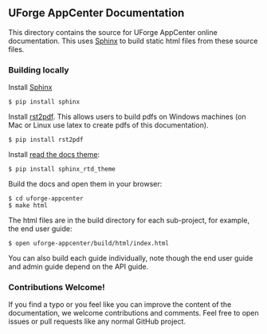 ## UForge AppCenter Documentation

This directory contains the source for UForge AppCenter online documentation.  This uses [Sphinx](http://sphinx-doc.org) to build static html files from these source files.

### Building locally

Install [Sphinx](http://sphinx-doc.org)

    $ pip install sphinx
    
Install [rst2pdf](https://github.com/rst2pdf/rst2pdf).  This allows users to build pdfs on Windows machines (on Mac or Linux use latex to create pdfs of this documentation).

    $ pip install rst2pdf

Install [read the docs theme](https://github.com/snide/sphinx_rtd_theme):

    $ pip install sphinx_rtd_theme
    
Build the docs and open them in your browser:

    $ cd uforge-appcenter
    $ make html

The html files are in the build directory for each sub-project, for example, the end user guide:

    $ open uforge-appcenter/build/html/index.html

You can also build each guide individually, note though the end user guide and admin guide depend on the API guide.

### Contributions Welcome!

If you find a typo or you feel like you can improve the content of the documentation, we welcome contributions and comments. Feel free to open issues or pull requests like any normal GitHub project.
